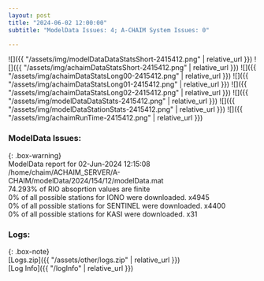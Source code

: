 ```yaml
---
layout: post
title: "2024-06-02 12:00:00"
subtitle: "ModelData Issues: 4; A-CHAIM System Issues: 0"

---
```


![]({{ "/assets/img/modelDataDataStatsShort-2415412.png" | relative_url }})
![]({{ "/assets/img/achaimDataStatsShort-2415412.png" | relative_url }})
![]({{ "/assets/img/achaimDataStatsLong00-2415412.png" | relative_url }})
![]({{ "/assets/img/achaimDataStatsLong01-2415412.png" | relative_url }})
![]({{ "/assets/img/achaimDataStatsLong02-2415412.png" | relative_url }})
![]({{ "/assets/img/modelDataDataStats-2415412.png" | relative_url }})
![]({{ "/assets/img/modelDataStationStats-2415412.png" | relative_url }})
![]({{ "/assets/img/achaimRunTime-2415412.png" | relative_url }})


### ModelData Issues:  
  
{: .box-warning}  
 ModelData report for 02-Jun-2024 12:15:08   
 /home/chaim/ACHAIM_SERVER/A-CHAIM/modelData/2024/154/12/modelData.mat   
 74.293% of RIO absoprtion values are finite   
 0% of all possible stations for IONO were downloaded. x4945   
 0% of all possible stations for SENTINEL were downloaded. x4400   
 0% of all possible stations for KASI were downloaded. x31   
  


### Logs:  
  
{: .box-note}  
[Logs.zip]({{ "/assets/other/logs.zip" | relative_url }})  
[Log Info]({{ "/logInfo" | relative_url }})  
